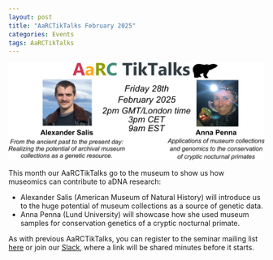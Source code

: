 ```yaml
---
layout: post
title: "AaRCTikTalks February 2025"
categories: Events
tags: AaRCTikTalks
---
```

![AaRCTikTalks poster for February 2025](/assets/media/aarc_talks_feb2025.png "AaRCTikTalks poster for February 2025")

This month our AaRCTikTalks go to the museum to show us how museomics can contribute to aDNA research: 
* Alexander Salis (American Museum of Natural History) will introduce us to the huge potential of museum collections as a source of genetic data.
* Anna Penna (Lund University) will showcase how she used museum samples for conservation genetics of a cryptic nocturnal primate.

As with previous AaRCTikTalks, you can register to the seminar mailing list [here](https://docs.google.com/forms/d/e/1FAIpQLSfq4BUmArgA96iWjm71ocQwbosLZRNb72rZK8Oky1RCnJsGNw/viewform)
or join our [Slack](https://join.slack.com/t/aarc-8tg1497/shared_invite/zt-2evac9tqu-GXoU0UsmLbI4mIsS91XMcw), where a link will be shared minutes before it starts. 
